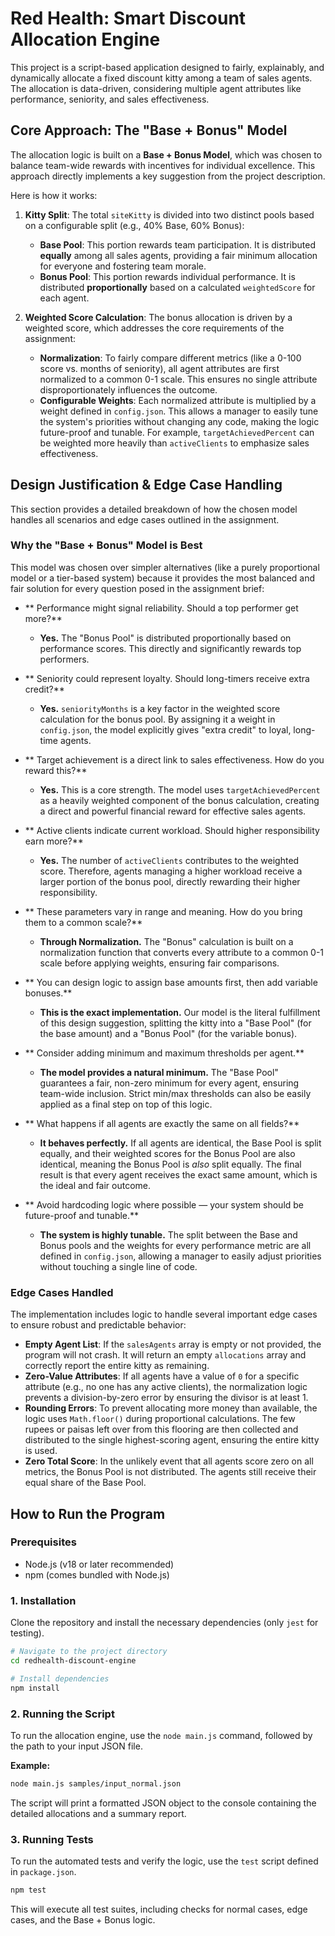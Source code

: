 # Red Health: Smart Discount Allocation Engine

This project is a script-based application designed to fairly, explainably, and dynamically allocate a fixed discount kitty among a team of sales agents. The allocation is data-driven, considering multiple agent attributes like performance, seniority, and sales effectiveness.

## Core Approach: The "Base + Bonus" Model

The allocation logic is built on a **Base + Bonus Model**, which was chosen to balance team-wide rewards with incentives for individual excellence. This approach directly implements a key suggestion from the project description.

Here is how it works:

1.  **Kitty Split**: The total `siteKitty` is divided into two distinct pools based on a configurable split (e.g., 40% Base, 60% Bonus):

    - **Base Pool**: This portion rewards team participation. It is distributed **equally** among all sales agents, providing a fair minimum allocation for everyone and fostering team morale.
    - **Bonus Pool**: This portion rewards individual performance. It is distributed **proportionally** based on a calculated `weightedScore` for each agent.

2.  **Weighted Score Calculation**: The bonus allocation is driven by a weighted score, which addresses the core requirements of the assignment:
    - **Normalization**: To fairly compare different metrics (like a 0-100 score vs. months of seniority), all agent attributes are first normalized to a common 0-1 scale. This ensures no single attribute disproportionately influences the outcome.
    - **Configurable Weights**: Each normalized attribute is multiplied by a weight defined in `config.json`. This allows a manager to easily tune the system's priorities without changing any code, making the logic future-proof and tunable. For example, `targetAchievedPercent` can be weighted more heavily than `activeClients` to emphasize sales effectiveness.

## Design Justification & Edge Case Handling

This section provides a detailed breakdown of how the chosen model handles all scenarios and edge cases outlined in the assignment.

### Why the "Base + Bonus" Model is Best

This model was chosen over simpler alternatives (like a purely proportional model or a tier-based system) because it provides the most balanced and fair solution for every question posed in the assignment brief:

- ** Performance might signal reliability. Should a top performer get more?**

  - **Yes.** The "Bonus Pool" is distributed proportionally based on performance scores. This directly and significantly rewards top performers.

- ** Seniority could represent loyalty. Should long-timers receive extra credit?**

  - **Yes.** `seniorityMonths` is a key factor in the weighted score calculation for the bonus pool. By assigning it a weight in `config.json`, the model explicitly gives "extra credit" to loyal, long-time agents.

- ** Target achievement is a direct link to sales effectiveness. How do you reward this?**

  - **Yes.** This is a core strength. The model uses `targetAchievedPercent` as a heavily weighted component of the bonus calculation, creating a direct and powerful financial reward for effective sales agents.

- ** Active clients indicate current workload. Should higher responsibility earn more?**

  - **Yes.** The number of `activeClients` contributes to the weighted score. Therefore, agents managing a higher workload receive a larger portion of the bonus pool, directly rewarding their higher responsibility.

- ** These parameters vary in range and meaning. How do you bring them to a common scale?**

  - **Through Normalization.** The "Bonus" calculation is built on a normalization function that converts every attribute to a common 0-1 scale before applying weights, ensuring fair comparisons.

- ** You can design logic to assign base amounts first, then add variable bonuses.**

  - **This is the exact implementation.** Our model is the literal fulfillment of this design suggestion, splitting the kitty into a "Base Pool" (for the base amount) and a "Bonus Pool" (for the variable bonus).

- ** Consider adding minimum and maximum thresholds per agent.**

  - **The model provides a natural minimum.** The "Base Pool" guarantees a fair, non-zero minimum for every agent, ensuring team-wide inclusion. Strict min/max thresholds can also be easily applied as a final step on top of this logic.

- ** What happens if all agents are exactly the same on all fields?**

  - **It behaves perfectly.** If all agents are identical, the Base Pool is split equally, and their weighted scores for the Bonus Pool are also identical, meaning the Bonus Pool is _also_ split equally. The final result is that every agent receives the exact same amount, which is the ideal and fair outcome.

- ** Avoid hardcoding logic where possible — your system should be future-proof and tunable.**
  - **The system is highly tunable.** The split between the Base and Bonus pools and the weights for every performance metric are all defined in `config.json`, allowing a manager to easily adjust priorities without touching a single line of code.

### Edge Cases Handled

The implementation includes logic to handle several important edge cases to ensure robust and predictable behavior:

- **Empty Agent List**: If the `salesAgents` array is empty or not provided, the program will not crash. It will return an empty `allocations` array and correctly report the entire kitty as remaining.
- **Zero-Value Attributes**: If all agents have a value of `0` for a specific attribute (e.g., no one has any active clients), the normalization logic prevents a division-by-zero error by ensuring the divisor is at least 1.
- **Rounding Errors**: To prevent allocating more money than available, the logic uses `Math.floor()` during proportional calculations. The few rupees or paisas left over from this flooring are then collected and distributed to the single highest-scoring agent, ensuring the entire kitty is used.
- **Zero Total Score**: In the unlikely event that all agents score zero on all metrics, the Bonus Pool is not distributed. The agents still receive their equal share of the Base Pool.

## How to Run the Program

### Prerequisites

- Node.js (v18 or later recommended)
- npm (comes bundled with Node.js)

### 1. Installation

Clone the repository and install the necessary dependencies (only `jest` for testing).

```bash
# Navigate to the project directory
cd redhealth-discount-engine

# Install dependencies
npm install
```

### 2. Running the Script

To run the allocation engine, use the `node main.js` command, followed by the path to your input JSON file.

**Example:**

```bash
node main.js samples/input_normal.json
```

The script will print a formatted JSON object to the console containing the detailed allocations and a summary report.

### 3. Running Tests

To run the automated tests and verify the logic, use the `test` script defined in `package.json`.

```bash
npm test
```

This will execute all test suites, including checks for normal cases, edge cases, and the Base + Bonus logic.
